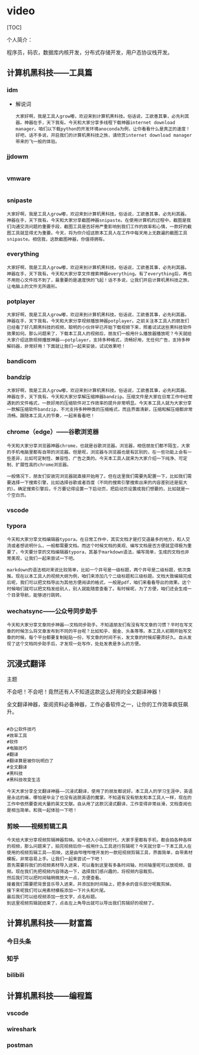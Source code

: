 # video

[TOC]

个人简介：

程序员，码农，数据库内核开发，分布式存储开发，用户态协议栈开发。

## 计算机黑科技——工具篇

### idm

- 解说词

  ```shell
  大家好啊，我是工具人grow嘟，欢迎来到计算机黑科技。俗话说，工欲善其事，必先利其器。神器在手，天下我有。今天和大家分享多线程下载神器internet download manager。咱们以下载python的开发环境anoconda为例，让你看看什么是真正的速度！好吧，话不多说，开启我们的计算机黑科技之旅，请欣赏internet download manager带来的飞一般的体验。
  ```


### jjdowm

```shell

```



### vmware

```shell

```



### snipaste

```shell
大家好啊，我是工具人grow嘟，欢迎来到计算机黑科技。俗话说，工欲善其事，必先利其器。神器在手，天下我有。今天和大家分享截图神器snipaste。在使用计算机的过程中，截图是我们沟通交流问题的重要手段，截图工具是否好用严重影响到我们工作的效率和心情，一款好的截图工具就显得尤为重要。今天，将为你介绍这款本工具人在工作中每天用上无数遍的截图工具snipaste。相信我，这款截图神器，你值得拥有。
```



### everything

```shell
大家好啊，我是工具人grow嘟，欢迎来到计算机黑科技。俗话说，工欲善其事，必先利其器。神器在手，天下我有。今天和大家分享文件搜索神器everything。有了everything后，再也不用担心文件找不到了，最重要的是速度快的飞起！话不多说，让我们开启计算机黑科技之旅，让电脑上的文件无所遁形。
```

### potplayer

```shell
大家好啊，我是工具人grow嘟，欢迎来到计算机黑科技。俗话说，工欲善其事，必先利其器。神器在手，天下我有。今天和大家分享视频播放神器potplayer。之前关注本工具人的朋友们已经看了好几期黑科技的视频，聪明的小伙伴早已开始下载视频下来，照着试试这些黑科技软件效果如何。那么问题来了，下载本工具人的视频后，朋友们一般用什么播放器播放呢？今天就给大家介绍这款视频播放神器——potplayer，支持多种格式，流畅好用，无任何广告，支持多种解码器，非常好用！下面就让我们一起来安装，试试效果吧！
```

### bandicom

### bandzip

```shell
大家好啊，我是工具人grow嘟，欢迎来到计算机黑科技。俗话说，工欲善其事，必先利其器。神器在手，天下我有。今天和大家分享解压缩神器bandzip。压缩文件是大家在日常工作中经常遇到的文件格式，一款好用的压缩软件对工作效率的提升非常明显。今天本工具人就为大家分享一款解压缩软件bandzip，不光支持多种种类的压缩格式，而且界面清新，压缩和解压缩都非常流畅。跟随本工具人的节奏，一起来看看吧！
```

### chrome（edge）——谷歌浏览器

```shell
今天和大家分享浏览器神器chrome，也就是谷歌浏览器。浏览器，相信朋友们都不陌生，大家的手机电脑里都有自带的浏览器。但是呢，浏览器与浏览器也是有区别的，在一些功能上会有一些差异，比如可定制性、兼容性、广告之类的。今天本工具人就来为大家介绍一下纯净、可定制、扩展性高的chrome浏览器。
```

```shell
一般情况下，朋友们安装完浏览器就直接开始用了。但在这里我们需要先配置一下，比如我们需要选择一下搜索引擎，比如选择谷歌或者百度（不同的搜索引擎搜索出来的内容差别还是挺大的）。确定搜索引擎后，千万要记得设置一下启动页，把启动页设置成我们想要的，比如就是一个空白页。
```

### vscode

### typora

```shell
今天和大家分享文档编辑器typora。在日常工作中，其实文档才是打交道最多的地方，和人交流或者想说明什么，一般都需要文档。而这个时候文档的美观、编写文档是否方便就显得极为重要了，今天要分享的文档编辑器typora，其基于markdown语法，编写简单，生成的文档也非常美观，让我们一起来尝试一下吧。
```

```shell
markdown的语法相对来说比较简单，比如一个井号是一级标题，两个井号是二级标题，依次类推。现在以本工具人的视频大纲为例，咱们来添加几个二级标题和三级标题。文档大致编辑完成后呢，我们可以把文档导出为其他方便阅读的格式，一般是pdf，咱们来看看导出的效果。这个时候咱们就可以把文档发给别人，别人就能随意查看了。有时候呢，为了方便，咱们还会生成一个目录导航，能够进行跳转。
```

### wechatsync——公众号同步助手

```shell
今天和大家分享文章同步神器——文档同步助手。不知道朋友们有没有写文章的习惯？平时在写文章的时候怎么将文章发布到不同的平台呢？比如知乎、掘金、头条等等。本工具人初期开始写文章的时候，每个平台都要复制粘贴一份，写文章的时间不长，发文章的时候却要弄好久。自从发现了这个文档同步助手后，才发现一处写作，处处发表是多么的方便。
```



## 沉浸式翻译

主题

不会吧！不会吧！竟然还有人不知道这款这么好用的全文翻译神器！

全文翻译神器，查阅资料必备神器，工作必备软件之一，让你的工作效率疯狂飙升。

```shell

#办公软件技巧
#效率工具
#软件
#电脑技巧
#翻译
#翻译算是被你玩明白了
#全文翻译
#黑科技
#黑科技改变生活
```



```shell
今天大家分享全文翻译神器——沉浸式翻译，使用了的朋友都说好。本工具人的学习生涯中，英语是永远的痛，哪怕是毕业了也没有逃脱英语的魔掌。不知道有没有朋友和本工具人一样，现在的工作中依然要查阅大量的英文文献。自从用了这款沉浸式翻译，工作变得非常丝滑，文档查阅也是相当简单。和我一起体验一下吧！
```



### 剪映——视频剪辑工具

```shell
今天给大家分享视频剪辑神器剪映。如今进入小视频时代，大家手里都有手机，都会拍各种各样的视频，那么问题来了，拍完视频后你一般用什么工具进行剪辑呢？今天就分享一下本工具人在使用的视频剪辑工具——剪映，这是由哔哩哔哩开发的一款短视频剪辑工具，界面简单，自带素材模板，非常容易上手。让我们一起来尝试一下吧！
首先需要将我们的视频素材导入进来，可以看到这里有多条时间轴，时间轴里呢可以放视频、音频。现在我们先把视频内容筛选一下，选择我们感兴趣的，将视频内容裁剪。
然后我们可以把时间轴稍微放大一点，方便查看。
接着我们需要把背景音乐导入进来，并添加到时间轴上，把多余的音乐部分呢裁剪掉。
接下来呢我们可以用素材模板添加一下片头和片尾。
最后我们可以给视频添加一些文字，点名标题。
到这里视频剪辑就结束了，点击左上角导出就可以导出我们剪辑好的视频了。
```



## 计算机黑科技——财富篇

### 今日头条

### 知乎

### bilibili

## 计算机黑科技——编程篇

### vscode

### wireshark

### postman